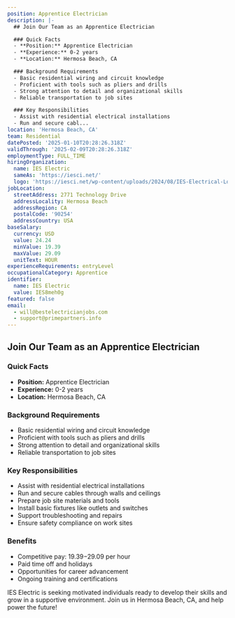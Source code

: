 ```yaml
---
position: Apprentice Electrician
description: |-
  ## Join Our Team as an Apprentice Electrician

  ### Quick Facts
  - **Position:** Apprentice Electrician  
  - **Experience:** 0-2 years  
  - **Location:** Hermosa Beach, CA  

  ### Background Requirements
  - Basic residential wiring and circuit knowledge  
  - Proficient with tools such as pliers and drills  
  - Strong attention to detail and organizational skills  
  - Reliable transportation to job sites  

  ### Key Responsibilities
  - Assist with residential electrical installations  
  - Run and secure cabl...
location: 'Hermosa Beach, CA'
team: Residential
datePosted: '2025-01-10T20:28:26.318Z'
validThrough: '2025-02-09T20:28:26.318Z'
employmentType: FULL_TIME
hiringOrganization:
  name: IES Electric
  sameAs: 'https://iesci.net/'
  logo: 'https://iesci.net/wp-content/uploads/2024/08/IES-Electrical-Logo-color.png'
jobLocation:
  streetAddress: 2771 Technology Drive
  addressLocality: Hermosa Beach
  addressRegion: CA
  postalCode: '90254'
  addressCountry: USA
baseSalary:
  currency: USD
  value: 24.24
  minValue: 19.39
  maxValue: 29.09
  unitText: HOUR
experienceRequirements: entryLevel
occupationalCategory: Apprentice
identifier:
  name: IES Electric
  value: IES8meh0g
featured: false
email:
  - will@bestelectricianjobs.com
  - support@primepartners.info
---
```




## Join Our Team as an Apprentice Electrician

### Quick Facts
- **Position:** Apprentice Electrician  
- **Experience:** 0-2 years  
- **Location:** Hermosa Beach, CA  

### Background Requirements
- Basic residential wiring and circuit knowledge  
- Proficient with tools such as pliers and drills  
- Strong attention to detail and organizational skills  
- Reliable transportation to job sites  

### Key Responsibilities
- Assist with residential electrical installations  
- Run and secure cables through walls and ceilings  
- Prepare job site materials and tools  
- Install basic fixtures like outlets and switches  
- Support troubleshooting and repairs  
- Ensure safety compliance on work sites  

### Benefits
- Competitive pay: $19.39-$29.09 per hour  
- Paid time off and holidays  
- Opportunities for career advancement  
- Ongoing training and certifications  

IES Electric is seeking motivated individuals ready to develop their skills and grow in a supportive environment. Join us in Hermosa Beach, CA, and help power the future!
